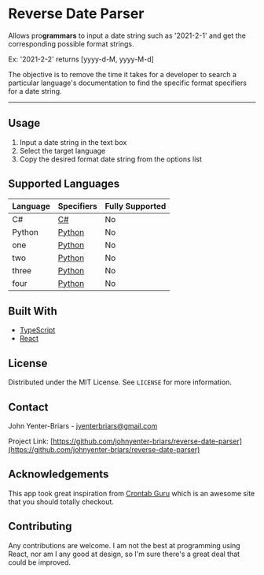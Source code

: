 # Reverse Date Parser

Allows pro**grammars** to input a date string such as '2021-2-1' and get the corresponding possible format strings.

Ex: '2021-2-2' returns [yyyy-d-M, yyyy-M-d]

The objective is to remove the time it takes for a developer to search a particular language's documentation to find the specific format specifiers for a date string.

---

## Usage
1. Input a date string in the text box
2. Select the target language
3. Copy the desired format date string from the options list


## Supported Languages

|  Language     | Specifiers | Fully Supported
| ----------- | ----------- | ----------- |
| C# | [C#](./SPECIFIERS.md#C%23)|No|
| Python | [Python](./SPECIFIERS.md#Python)|No|
| one | [Python](./SPECIFIERS.md#Test)|No|
| two | [Python](./SPECIFIERS.md#Test2)|No|
| three | [Python](./SPECIFIERS.md#Test3)|No|
| four | [Python](./SPECIFIERS.md#Test4)|No|

## Built With

- [TypeScript](https://www.typescriptlang.org/)
- [React](https://reactjs.org/)

## License

Distributed under the MIT License. See `LICENSE` for more information.

## Contact

John Yenter-Briars - <jyenterbriars@gmail.com>

Project Link: [https://github.com/johnyenter-briars/reverse-date-parser](https://github.com/johnyenter-briars/reverse-date-parser)

## Acknowledgements

This app took great inspiration from [Crontab Guru](https://crontab.guru) which is an awesome site that you should totally checkout. 
 

## Contributing

Any contributions are welcome. I am not the best at programming using React, nor am I any good at design, so I'm sure there's a great deal that could be improved.